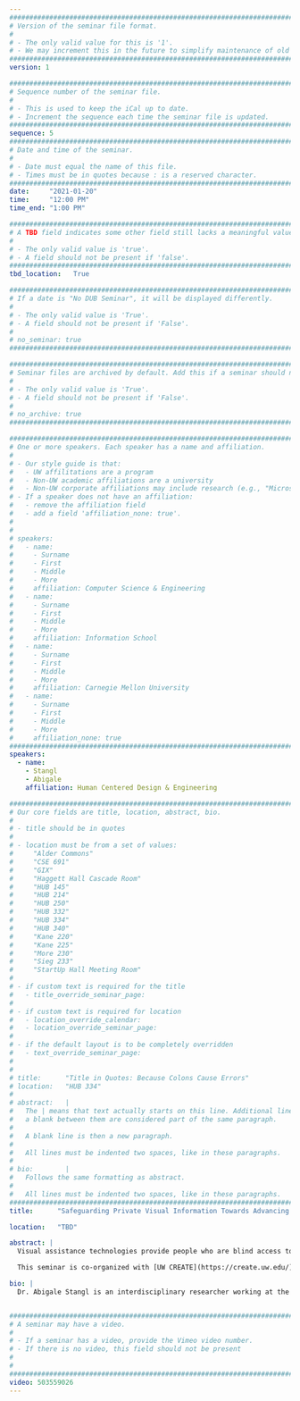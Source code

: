 ```yaml
---
################################################################################
# Version of the seminar file format.
#
# - The only valid value for this is '1'.
# - We may increment this in the future to simplify maintenance of old seminars.
################################################################################
version: 1

################################################################################
# Sequence number of the seminar file.
#
# - This is used to keep the iCal up to date.
# - Increment the sequence each time the seminar file is updated.
################################################################################
sequence: 5
################################################################################
# Date and time of the seminar.
#
# - Date must equal the name of this file.
# - Times must be in quotes because : is a reserved character.
################################################################################
date:     "2021-01-20"
time:     "12:00 PM"
time_end: "1:00 PM"

################################################################################
# A TBD field indicates some other field still lacks a meaningful value.
#
# - The only valid value is 'true'.
# - A field should not be present if 'false'.
################################################################################
tbd_location:   True

################################################################################
# If a date is "No DUB Seminar", it will be displayed differently.
#
# - The only valid value is 'True'.
# - A field should not be present if 'False'.
#
# no_seminar: true
################################################################################

################################################################################
# Seminar files are archived by default. Add this if a seminar should not be.
#
# - The only valid value is 'True'.
# - A field should not be present if 'False'.
#
# no_archive: true
################################################################################

################################################################################
# One or more speakers. Each speaker has a name and affiliation.
#
# - Our style guide is that:
#   - UW affilitations are a program
#   - Non-UW academic affiliations are a university
#   - Non-UW corporate affiliations may include research (e.g., "Microsoft Research")
# - If a speaker does not have an affiliation:
#   - remove the affiliation field
#   - add a field 'affiliation_none: true'.
#
#
# speakers:
#   - name: 
#     - Surname
#     - First
#     - Middle
#     - More
#     affiliation: Computer Science & Engineering 
#   - name: 
#     - Surname
#     - First
#     - Middle
#     - More
#     affiliation: Information School 
#   - name: 
#     - Surname
#     - First
#     - Middle
#     - More
#     affiliation: Carnegie Mellon University 
#   - name:
#     - Surname
#     - First
#     - Middle
#     - More
#     affiliation_none: true
################################################################################
speakers:
  - name: 
    - Stangl
    - Abigale
    affiliation: Human Centered Design & Engineering

################################################################################
# Our core fields are title, location, abstract, bio.
#
# - title should be in quotes
#
# - location must be from a set of values:
#     "Alder Commons"
#     "CSE 691"
#     "GIX"
#     "Haggett Hall Cascade Room"
#     "HUB 145"
#     "HUB 214"
#     "HUB 250"
#     "HUB 332"
#     "HUB 334"
#     "HUB 340"
#     "Kane 220"
#     "Kane 225"
#     "More 230"
#     "Sieg 233"
#     "StartUp Hall Meeting Room"
#
# - if custom text is required for the title
#   - title_override_seminar_page:
#
# - if custom text is required for location
#   - location_override_calendar:
#   - location_override_seminar_page:
#
# - if the default layout is to be completely overridden
#   - text_override_seminar_page:
#
#
# title:      "Title in Quotes: Because Colons Cause Errors"
# location:   "HUB 334"
#
# abstract:   |
#   The | means that text actually starts on this line. Additional lines without
#   a blank between them are considered part of the same paragraph.
#
#   A blank line is then a new paragraph.
#
#   All lines must be indented two spaces, like in these paragraphs.
#
# bio:        |
#   Follows the same formatting as abstract.
#
#   All lines must be indented two spaces, like in these paragraphs.
################################################################################
title:      "Safeguarding Private Visual Information Towards Advancing Technologies that Provide Visual Assistance"

location:   "TBD"

abstract: |
  Visual assistance technologies provide people who are blind access to visual information about their surroundings, enabling greater independence when shopping, cooking, reading mail, determining what to wear, and navigating.  All the while, people who use visual assistance technologies commonly share images and videos that contain private visual information, e.g. credit card numbers and medical information; roughly half of these disclosures arise because people make the trade-off to compromise their privacy to learn about the content depicted in their images. In other cases, private visual information is shared inadvertently because a person cannot independently inspect their photos for possible privacy leaks. In this talk, I will present my work focused on safeguarding the privacy of people who are blind in the context of visual assistance technologies and discuss the implications of this work for anybody who takes and share visual information. I will also situate my efforts to “Safeguard Private Visual Information”, as part of my efforts to develop accurate and context-aware image descriptions and to cultivate cultures of inclusive tactile media design and production.

  This seminar is co-organized with [UW CREATE](https://create.uw.edu/).

bio: |
  Dr. Abigale Stangl is an interdisciplinary researcher working at the intersection of accessibility and human-computer interaction. Her work is motivated by the goal of achieving fair information access and reducing the social and technical factors that exclude people with disabilities from developing critical media and information literacies. She achieves this by conducting ethnographic and participatory design research, and her work has contributed to the development of computer vision datasets, the design of multimodal interfaces, and visual and tactile literacy curricula. Dr. Stangl received her Ph.D. from the ATLAS Institute at the University of Colorado in 2019 (advised by Dr. Tom Yeh), has a Masters in Information Communication Technology, and a Bachelors of Environmental Design and Planning. She is the recipient of a Rotary International Ambassadorial Scholarship for her work at the intersection of architecture and social justice (2010), a Bullard Postdoctoral Fellowship from the School of Information at the University of Texas which supported her work with Dr. Danna Gurari (2019-2020), and a 2020 Computing Innovation Postdoctoral Fellowship from the Computing Research Association to work with Dr. Leah Findlater at the University of Washington.


################################################################################
# A seminar may have a video.
#
# - If a seminar has a video, provide the Vimeo video number.
# - If there is no video, this field should not be present
#
# 
################################################################################
video: 503559026
---
```

